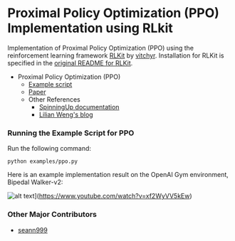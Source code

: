 # Proximal Policy Optimization (PPO) Implementation using RLkit
Implementation of Proximal Policy Optimization (PPO) using the reinforcement learning framework [RLKit](https://github.com/vitchyr/rlkit) by [vitchyr](https://github.com/vitchyr).
Installation for RLKit is specified in the [original README for RLKit](README_RLKIT.md).

 - Proximal Policy Optimization (PPO)
    - [Example script](examples/ppo.py)
    - [Paper](https://arxiv.org/abs/1707.06347)
    - Other References
      - [SpinningUp documentation](https://spinningup.openai.com/en/latest/algorithms/ppo.html)
      - [Lilian Weng's blog](https://lilianweng.github.io/lil-log/2018/04/08/policy-gradient-algorithms.html#ppo)

### Running the Example Script for PPO
Run the following command:
```
python examples/ppo.py
```

Here is an example implementation result on the OpenAI Gym environment, Bipedal Walker-v2:

![alt text](https://img.youtube.com/vi/xf2WyVV5kEw/hqdefault.jpg)](https://www.youtube.com/watch?v=xf2WyVV5kEw)


### Other Major Contributors
 - [seann999](https://github.com/seann999)
